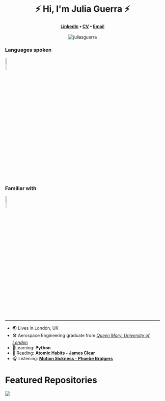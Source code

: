 
<h1 align="center">⚡️ Hi, I'm Julia Guerra ⚡️</h1>
<h4 align="center"><a href="https://www.linkedin.com/in/juliaguerra0/">LinkedIn</a> &bull; <a href="https://drive.google.com/file/d/1RfzoBfQQ1ufzQZY2hUgA94o4bcBtTNWm/view?usp=sharing">CV</a> &bull; <a href="mailto:juliaguesam@gmail.com">Email</a></h4>

<p align="center">
  <img align="center" src="https://github-readme-streak-stats.herokuapp.com/?user=juliasguerra" alt="juliasguerra" />
</p>

### Languages spoken
<code><img width="10%" src="https://www.vectorlogo.zone/logos/python/python-ar21.svg"></code>

### Familiar with
<code><img width="10%" src="https://www.vectorlogo.zone/logos/git-scm/git-scm-ar21.svg"></code>

---

- 🌏 Lives in London, UK
- 🛠 Aerospace Engineering graduate from _[Queen Mary, University of London](https://www.qmul.ac.uk/undergraduate/coursefinder/courses/2020/aerospace-engineering/)_
- 🧠Learning: **Python**
- 📖 Reading: **[Atomic Habits - James Clear](https://www.goodreads.com/book/show/40121378-atomic-habits)**
- 🎧 Listening: **[Motion Sickness - Phoebe Bridgers](https://www.youtube.com/watch?v=9sfYpolGCu8)**

# Featured Repositories

<a href="https://github.com/juliasguerra/matlab-qmul">
  <img align="left" src="https://github-readme-stats.vercel.app/api/pin/?username=mughees-asif&repo=matlab-qmul&theme=cobalt" />
</a>

<!---
juliasguerra/juliasguerra is a ✨ special ✨ repository because its `README.md` (this file) appears on your GitHub profile.
You can click the Preview link to take a look at your changes.
--->


